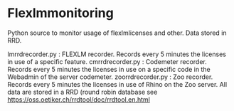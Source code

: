 # Flexlmmonitoring
Python source to monitor usage of flexlmlicenses and other. Data stored in RRD.

lmrrdrecorder.py : FLEXLM recorder. Records every 5 minutes the licenses in use of a specific feature.
cmrrdrecorder.py : Codemeter recorder. Records every 5 minutes the licenses in use on a specific code in the Webadmin of the server codemeter.
zoorrdrecorder.py : Zoo recorder. Records  every 5 minutes the licenses in use of Rhino on the Zoo server.
All data are stored in a RRD (round robin database see https://oss.oetiker.ch/rrdtool/doc/rrdtool.en.html
